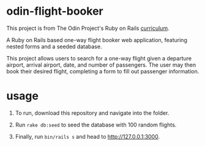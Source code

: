 # odin-flight-booker

This project is from The Odin Project's Ruby on Rails [curriculum](https://www.theodinproject.com/lessons/ruby-on-rails-flight-booker).

A Ruby on Rails based one-way flight booker web application, featuring nested forms and a seeded database.

This project allows users to search for a one-way flight given a departure airport, arrival airport, date, and number of passengers. The user may then book their desired flight, completing a form to fill out passenger information.

# usage

1. To run, download this repository and navigate into the folder.

2. Run `rake db:seed` to seed the database with 100 random flights.

3. Finally, run `bin/rails s` and head to http://127.0.0.1:3000.